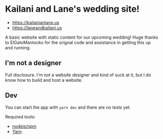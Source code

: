 # Kailani and Lane's wedding site!

- https://kailanianlane.us
- https://laneandkailani.us

A basic website with static content for our upcoming wedding! Huge thanks to ElGatoMantocko for the orignal code and assistance in getting this up and running.

## I'm not a designer

Full disclosure. I'm not a website designer and kind of suck at it, but I do know how to build and host a website. 

## Dev

You can start the app with `yarn dev` and there are no tests yet.

Required tools:

- [nodejs/npm](https://nodejs.org/en/download/package-manager/)
- [Yarn](https://classic.yarnpkg.com/en/)
